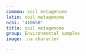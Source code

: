 ```yaml
---
common: soil metagenome
latin: soil metagenome
ncbi: '410658'
title: soil metagenome
group: Environmental samples
image: .na.character

---
```

